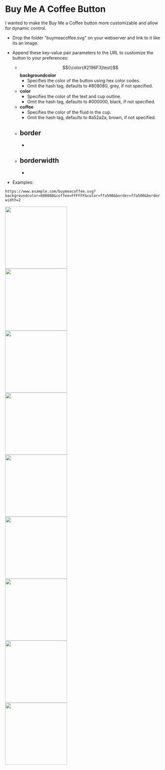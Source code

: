 # Buy Me A Coffee Button

I wanted to make the Buy Me a Coffee button more customizable and allow for dynamic control.

- Drop the folder "buymeacoffee.svg" on your webserver and link to it like its an image.

- Append these key-value pair parameters to the URL to customize the button to your preferences:

    - $${\color{#2196F3}test}$$**backgroundcolor**
        - Specifies the color of the button using hex color codes.
        - Omit the hash tag, defaults to #808080, grey, if not specified.
    - **color**
        - Specifies the color of the text and cup outline.
        - Omit the hash tag, defaults to #000000, black, if not specified.
    - **coffee**
        - Specifies the color of the fluid in the cup.
        - Omit the hash tag, defaults to #a52a2a, brown, if not specified.
    - **border**
        - 
        - 
    - **borderwidth**
        - 
        - 
- Examples:

``` https://www.example.com/buymeacoffee.svg?backgroundcolor=808080&coffee=FFFFFF&color=ffa500&border=ffa500&borderwidth=2 ```

<img width="200px" src="https://keytonic.net/projects/buymeacoffee.svg?backgroundcolor=FF0000&coffee=FFA500&color=000000&border=000000&borderwidth=2"><br>
<img width="200px" src="https://keytonic.net/projects/buymeacoffee.svg?backgroundcolor=FFA500&coffee=FF0000&color=808080&border=808080&borderwidth=2"><br>
<img width="200px" src="https://keytonic.net/projects/buymeacoffee.svg?backgroundcolor=FFFF00&coffee=00FF00&color=ffffff&border=ffffff&borderwidth=2"><br>
<img width="200px" src="https://keytonic.net/projects/buymeacoffee.svg?backgroundcolor=00FF00&coffee=FFFF00&color=a020f0&border=a020f0&borderwidth=2"><br>
<img width="200px" src="https://keytonic.net/projects/buymeacoffee.svg?backgroundcolor=0000FF&coffee=A020F0&color=ff00ff&border=ff00ff&borderwidth=2"><br>
<img width="200px" src="https://keytonic.net/projects/buymeacoffee.svg?backgroundcolor=A020F0&coffee=0000FF&color=00ff00&border=00ff00&borderwidth=2"><br>
<img width="200px" src="https://keytonic.net/projects/buymeacoffee.svg?backgroundcolor=FFFFFF&coffee=808080&color=ffff00&border=ffff00&borderwidth=2"><br>
<img width="200px" src="https://keytonic.net/projects/buymeacoffee.svg?backgroundcolor=808080&coffee=FFFFFF&color=ffa500&border=ffa500&borderwidth=2"><br>
<img width="200px" src="https://keytonic.net/projects/buymeacoffee.svg?backgroundcolor=000000&coffee=a52a2a&color=ff0000&border=ff0000&borderwidth=2"><br>
